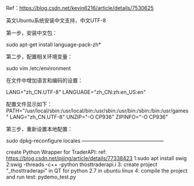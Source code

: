 Ref：https://blog.csdn.net/kevin6216/article/details/7530625


英文Ubuntu系统安装中文支持，中文UTF-8

第一步，安装中文包：

sudo apt-get install language-pack-zh*

第二步，配置相关环境变量：

sudo vim /etc/environment

在文件中增加语言和编码的设置：

LANG="zh_CN.UTF-8"
LANGUAGE="zh_CN:zh:en_US:en"

配置文件显示如下：
PATH="/usr/local/sbin:/usr/local/bin:/usr/sbin:/usr/bin:/sbin:/bin:/usr/games"
LANG="zh_CN.UTF-8"
UNZIP="-O CP936"
ZIPINFO="-O CP936"

第三步，重新设置本地配置：

sudo dpkg-reconfigure locales
————————————————


create Python Wrapper for TraderAPI:
ref: https://blog.csdn.net/pjjing/article/details/77338423
1:sudo apt install swig 
2:swig -threads -c++ -python thosttraderapi.i 
3: create project "_thosttraderapi" in QT for python 2.7 in ubuntu linux 
4: compile the project and run test: pydemo_test.py
